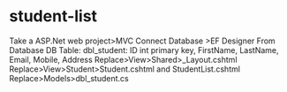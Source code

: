 # student-list
Take a ASP.Net web project>MVC
Connect Database >EF Designer From Database
DB Table: dbl_student: ID int primary key, FirstName, LastName, Email, Mobile, Address
Replace>View>Shared>_Layout.cshtml
Replace>View>Student>Student.cshtml and StudentList.cshtml
Replace>Models>dbl_student.cs